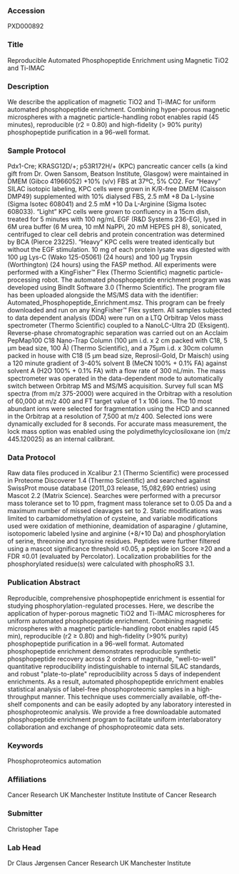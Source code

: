 ### Accession
PXD000892

### Title
Reproducible Automated Phosphopeptide Enrichment using Magnetic TiO2 and Ti-IMAC

### Description
We describe the application of magnetic TiO2 and Ti-IMAC for uniform automated phosphopeptide enrichment. Combining hyper-porous magnetic microspheres with a magnetic particle-handling robot enables rapid (45 minutes), reproducible (r2 = 0.80) and high-fidelity (> 90% purity) phosphopeptide purification in a 96-well format.

### Sample Protocol
Pdx1-Cre; KRASG12D/+; p53R172H/+ (KPC) pancreatic cancer cells (a kind gift from Dr. Owen Sansom, Beatson Institute, Glasgow) were maintained in DMEM (Gibco 41966052) +10% (v/v) FBS at 37ºC, 5% CO2. For “Heavy” SILAC isotopic labeling, KPC cells were grown in K/R-free DMEM (Caisson DMP49) supplemented with 10% dialysed FBS, 2.5 mM +8 Da L-lysine (Sigma Isotec 608041) and 2.5 mM +10 Da L-Arginine (Sigma Isotec 608033). “Light” KPC cells were grown to confluency in a 15cm dish, treated for 5 minutes with 100 ng/mL EGF (R&D Systems 236-EG), lysed in 6M urea buffer (6 M urea, 10 mM NaPPi, 20 mM HEPES pH 8), sonicated, centrifuged to clear cell debris and protein concentration was determined by BCA (Pierce 23225). “Heavy” KPC cells were treated identically but without the EGF stimulation. 10 mg of each protein lysate was digested with 100 μg Lys-C (Wako 125-05061) (24 hours) and 100 μg Trypsin (Worthington) (24 hours) using the FASP method. All experiments were performed with a KingFisher™ Flex (Thermo Scientific) magnetic particle-processing robot. The automated phosphopeptide enrichment program was developed using BindIt Software 3.0 (Thermo Scientific). The program file has been uploaded alongside the MS/MS data with the identifier: Automated_Phosphopeptide_Enrichment.msz. This program can be freely downloaded and run on any KingFisher™ Flex system. All samples subjected to data dependent analysis (DDA) were run on a LTQ Orbitrap Velos mass spectrometer (Thermo Scientific) coupled to a NanoLC-Ultra 2D (Eksigent). Reverse-phase chromatographic separation was carried out on an Acclaim PepMap100 C18 Nano-Trap Column (100 µm i.d. x 2 cm packed with C18, 5 µm bead size, 100 Å) (Thermo Scientific), and a 75µm i.d. x 30cm column packed in house with C18 (5 µm bead size, Reprosil-Gold, Dr Maisch) using a 120 minute gradient of 3-40% solvent B (MeCN 100% + 0.1% FA) against solvent A (H2O 100% + 0.1% FA) with a flow rate of 300 nL/min. The mass spectrometer was operated in the data-dependent mode to automatically switch between Orbitrap MS and MS/MS acquisition. Survey full scan MS spectra (from m/z 375-2000) were acquired in the Orbitrap with a resolution of 60,000 at m/z 400 and FT target value of 1 x 106 ions. The 10 most abundant ions were selected for fragmentation using the HCD and scanned in the Orbitrap at a resolution of 7,500 at m/z 400. Selected ions were dynamically excluded for 8 seconds. For accurate mass measurement, the lock mass option was enabled using the polydimethylcyclosiloxane ion (m/z 445.120025) as an internal calibrant.

### Data Protocol
Raw data files produced in Xcalibur 2.1 (Thermo Scientific) were processed in Proteome Discoverer 1.4 (Thermo Scientific) and searched against SwissProt mouse database (2011_03 release, 15,082,690 entries) using Mascot 2.2 (Matrix Science). Searches were performed with a precursor mass tolerance set to 10 ppm, fragment mass tolerance set to 0.05 Da and a maximum number of missed cleavages set to 2. Static modifications was limited to carbamidomethylation of cysteine, and variable modifications used were oxidation of methionine, deamidation of asparagine / glutamine, isotopomeric labeled lysine and arginine (+8/+10 Da) and phosphorylation of serine, threonine and tyrosine residues. Peptides were further filtered using a mascot significance threshold ≤0.05, a peptide ion Score ≥20 and a FDR ≤0.01 (evaluated by Percolator). Localization probabilities for the phosphorylated residue(s) were calculated with phosphoRS 3.1.

### Publication Abstract
Reproducible, comprehensive phosphopeptide enrichment is essential for studying phosphorylation-regulated processes. Here, we describe the application of hyper-porous magnetic TiO2 and Ti-IMAC microspheres for uniform automated phosphopeptide enrichment. Combining magnetic microspheres with a magnetic particle-handling robot enables rapid (45 min), reproducible (r2 &#x2265; 0.80) and high-fidelity (&gt;90% purity) phosphopeptide purification in a 96-well format. Automated phosphopeptide enrichment demonstrates reproducible synthetic phosphopeptide recovery across 2 orders of magnitude, "well-to-well" quantitative reproducibility indistinguishable to internal SILAC standards, and robust "plate-to-plate" reproducibility across 5 days of independent enrichments. As a result, automated phosphopeptide enrichment enables statistical analysis of label-free phosphoproteomic samples in a high-throughput manner. This technique uses commercially available, off-the-shelf components and can be easily adopted by any laboratory interested in phosphoproteomic analysis. We provide a free downloadable automated phosphopeptide enrichment program to facilitate uniform interlaboratory collaboration and exchange of phosphoproteomic data sets.

### Keywords
Phosphoproteomics automation

### Affiliations
Cancer Research UK Manchester Institute
Institute of Cancer Research

### Submitter
Christopher Tape

### Lab Head
Dr Claus Jørgensen
Cancer Research UK Manchester Institute


